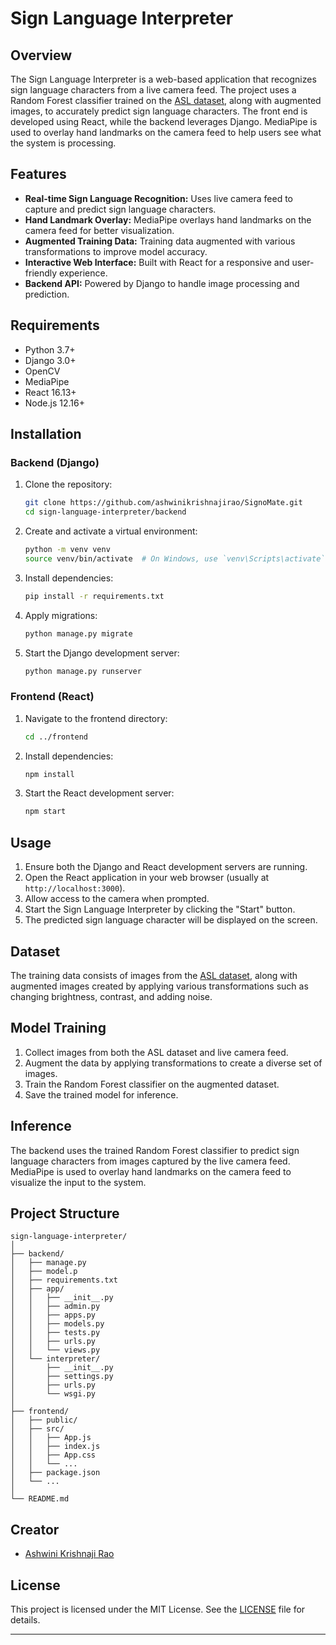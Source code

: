 
# Sign Language Interpreter

## Overview

The Sign Language Interpreter is a web-based application that recognizes sign language characters from a live camera feed. The project uses a Random Forest classifier trained on the [ASL dataset](https://www.kaggle.com/datasets/ayuraj/asl-dataset), along with augmented images, to accurately predict sign language characters. The front end is developed using React, while the backend leverages Django. MediaPipe is used to overlay hand landmarks on the camera feed to help users see what the system is processing.

## Features

- **Real-time Sign Language Recognition:** Uses live camera feed to capture and predict sign language characters.
- **Hand Landmark Overlay:** MediaPipe overlays hand landmarks on the camera feed for better visualization.
- **Augmented Training Data:** Training data augmented with various transformations to improve model accuracy.
- **Interactive Web Interface:** Built with React for a responsive and user-friendly experience.
- **Backend API:** Powered by Django to handle image processing and prediction.

## Requirements

- Python 3.7+
- Django 3.0+
- OpenCV
- MediaPipe
- React 16.13+
- Node.js 12.16+

## Installation

### Backend (Django)

1. Clone the repository:
   ```bash
   git clone https://github.com/ashwinikrishnajirao/SignoMate.git
   cd sign-language-interpreter/backend
   ```

2. Create and activate a virtual environment:
   ```bash
   python -m venv venv
   source venv/bin/activate  # On Windows, use `venv\Scripts\activate`
   ```

3. Install dependencies:
   ```bash
   pip install -r requirements.txt
   ```

4. Apply migrations:
   ```bash
   python manage.py migrate
   ```

5. Start the Django development server:
   ```bash
   python manage.py runserver
   ```

### Frontend (React)

1. Navigate to the frontend directory:
   ```bash
   cd ../frontend
   ```

2. Install dependencies:
   ```bash
   npm install
   ```

3. Start the React development server:
   ```bash
   npm start
   ```

## Usage

1. Ensure both the Django and React development servers are running.
2. Open the React application in your web browser (usually at `http://localhost:3000`).
3. Allow access to the camera when prompted.
4. Start the Sign Language Interpreter by clicking the "Start" button.
5. The predicted sign language character will be displayed on the screen.

## Dataset

The training data consists of images from the [ASL dataset](https://www.kaggle.com/datasets/ayuraj/asl-dataset), along with augmented images created by applying various transformations such as changing brightness, contrast, and adding noise.

## Model Training

1. Collect images from both the ASL dataset and live camera feed.
2. Augment the data by applying transformations to create a diverse set of images.
3. Train the Random Forest classifier on the augmented dataset.
4. Save the trained model for inference.

## Inference

The backend uses the trained Random Forest classifier to predict sign language characters from images captured by the live camera feed. MediaPipe is used to overlay hand landmarks on the camera feed to visualize the input to the system.

## Project Structure

```
sign-language-interpreter/
│
├── backend/
│   ├── manage.py
│   ├── model.p
│   ├── requirements.txt
│   ├── app/
│   │   ├── __init__.py
│   │   ├── admin.py
│   │   ├── apps.py
│   │   ├── models.py
│   │   ├── tests.py
│   │   ├── urls.py
│   │   └── views.py
│   └── interpreter/
│       ├── __init__.py
│       ├── settings.py
│       ├── urls.py
│       └── wsgi.py
│
├── frontend/
│   ├── public/
│   ├── src/
│   │   ├── App.js
│   │   ├── index.js
│   │   ├── App.css
│   │   └── ...
│   ├── package.json
│   └── ...
│
└── README.md
```

## Creator

- [Ashwini Krishnaji Rao](https://github.com/ashwinikrishnajirao)

## License

This project is licensed under the MIT License. See the [LICENSE](LICENSE) file for details.

---


